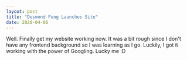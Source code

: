 ```yaml
---
layout: post
title: "Desmond Fung Launches Site"
date: 2020-04-06
---
```


Well. Finally get my website working now. It was a bit rough since I don't have any frontend background so I was learning as I go. Luckily, I got it working with the power of Googling. Lucky me :D


